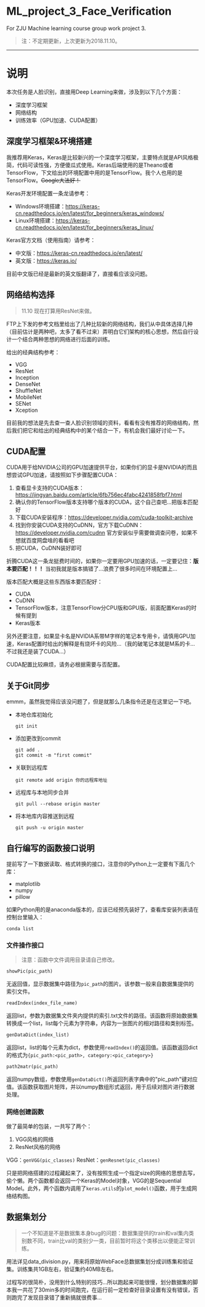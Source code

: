 # ML_project_3_Face_Verification
For ZJU Machine learning course group work project 3.
> 注：不定期更新，上次更新为2018.11.10。

---

# 说明
本次任务是人脸识别，直接用Deep Learning来做，涉及到以下几个方面：
* 深度学习框架
* 网络结构
* 训练效率（GPU加速、CUDA配置）

## 深度学习框架&环境搭建
我推荐用Keras，Keras是比较新兴的一个深度学习框架，主要特点就是API风格极简，代码可读性强，方便傻瓜式使用。Keras后端使用的是Theano或者TensorFlow，下文给出的环境配置中用的是TensorFlow。我个人也用的是TensorFlow。<del>Google大法好！</del>

Keras开发环境配置一条龙请参考：
* Windows环境搭建：https://keras-cn.readthedocs.io/en/latest/for_beginners/keras_windows/
* Linux环境搭建：https://keras-cn.readthedocs.io/en/latest/for_beginners/keras_linux/

Keras官方文档（使用指南）请参考：
* 中文版：https://keras-cn.readthedocs.io/en/latest/
* 英文版：https://keras.io/

目前中文版已经是最新的英文版翻译了，直接看应该没问题。

## 网络结构选择
> 11.10 现在打算用ResNet来做。

FTP上下发的参考文档里给出了几种比较新的网络结构，我们从中具体选择几种（目前估计是两种吧，太多了看不过来）弄明白它们架构的核心思想，然后自行设计一个结合两种思想的网络进行后面的训练。

给出的经典结构参考：
* VGG
* ResNet
* Inception
* DenseNet
* ShuffleNet
* MobileNet
* SENet
* Xception

目前我的想法是先去查一查人脸识别领域的资料，看看有没有推荐的网络结构，然后我们把它和给出的经典结构中的某个结合一下，有机会我们最好讨论一下。

## CUDA配置
CUDA用于给NVIDIA公司的GPU加速提供平台，如果你们的显卡是NVIDIA的而且想尝试GPU加速，请按照如下步骤配置CUDA：
1. 查看显卡支持的CUDA版本：https://jingyan.baidu.com/article/6fb756ec4fabc4241858fbf7.html
1. 确认你的TensorFlow版本支持哪个版本的CUDA，这个自己查吧...把版本匹配好
1. 下载CUDA安装程序：https://developer.nvidia.com/cuda-toolkit-archive
1. 找到你安装CUDA支持的CuDNN，官方下载CuDNN：https://developer.nvidia.com/cudnn 官方安装似乎需要做调查问卷，如果不想就百度网盘啥的看看吧
1. 把CUDA，CuDNN装好即可

折腾CUDA这一条龙挺费时间的，如果你一定要用GPU加速的话，一定要记住：**版本要匹配！！！** 当初我就是版本搞错了...浪费了很多时间在环境配置上...

版本匹配大概是这些东西版本要匹配好：
* CUDA
* CuDNN
* TensorFlow版本，注意TensorFlow分CPU版和GPU版，前面配置Keras的时候有提到
* Keras版本

另外还要注意，如果显卡名是NVIDIA系带M字样的笔记本专用卡，请慎用GPU加速，Keras配置时给出的解释是有烧坏卡的风险...（我的破笔记本就是M系的卡...不过我还是装了CUDA...）

CUDA配置比较麻烦，请务必根据需要与否配置。

## 关于Git同步
emmm，虽然我觉得应该没问题了，但是就那么几条指令还是在这里记一下吧。

* 本地仓库初始化
    ```batch
    git init
    ```
* 添加更改到commit
    ```batch
    git add .
    git commit -m "first commit"
    ```
* 关联到远程库
    ```batch
    git remote add origin 你的远程库地址
    ```
* 远程库与本地同步合并
    ```batch
    git pull --rebase origin master
    ```
* 将本地库内容推送到远程
    ```batch
    git push -u origin master
    ```

## 自行编写的函数接口说明
提前写了一下数据读取、格式转换的接口，注意你的Python上一定要有下面几个库：
* matplotlib
* numpy
* pillow

如果Python用的是anaconda版本的，应该已经预先装好了，查看库安装列表请在控制台里输入：
```batch
conda list
```

### 文件操作接口
> 注意：函数中文件调用目录请自己修改。

```python
showPic(pic_path)
```
无返回值，显示数据集中路径为```pic_path```的图片。该参数一般来自数据集提供的索引文件。

```python
readIndex(index_file_name)
```
返回list，参数为数据集文件夹内提供的索引.txt文件的路径。该函数将原始数据集转换成一个list，list每个元素为字符串，内容为一张图片的相对路径和类别标签。

```python
genDataDict(index_list)
```
返回list，list的每个元素为dict，参数使用```readIndex()```的返回值。该函数返回dict的格式为`{pic_path:<pic_path>, category:<pic_category>}`

```python
path2matr(pic_path)
```
返回numpy数组，参数使用`genDataDict()`所返回列表字典中的"pic_path"键对应值。该函数获取图片矩阵，并以numpy数组形式返回，用于后续对图片进行数据处理。

### 网络创建函数
做了最简单的包装，一共写了两个：
1. VGG风格的网络
1. ResNet风格的网络

VGG：```genVGG(pic_classes)```
ResNet：```genResnet(pic_classes)```

只是把网络搭建的过程藏起来了，没有按照生成一个指定size的网络的思想去写，偷个懒。两个函数都会返回一个Keras的Model对象，VGG的是Sequential Model。此外，两个函数内调用了```keras.utils```的```plot_model()```函数，用于生成网络结构图。

## 数据集划分
> 一个不知道是不是数据集本身bug的问题：数据集提供的train和val集内类别数不同，train比val的类别少一类，目前暂时将这个类移出以便能正常训练。

用法详见data_division.py，用来将原始WebFace总数据集划分成训练集和验证集。训练集共1GB左右，验证集约40MB左右。

过程写的很简朴，没用到什么特别的技巧...所以跑起来可能很慢，划分数据集的脚本我一共花了30min多的时间跑完，在运行前一定检查好目录设置有没有错误，否则跑完了发现目录错了重新搞就很费事...

